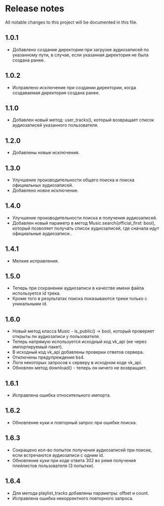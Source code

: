 # Release notes

All notable changes to this project will be documented in this file.

## 1.0.1

- Добавлено создание директории при загрузке аудиозаписей по указанному пути,
  в случае, если указанная директория не была создана ранее.

## 1.0.2

- Исправлено исключение при создании директории, когда создаваемая директория создана ранее.

## 1.1.0

- Добавлен новый метод: user_tracks(), который возвращает список аудиозаписей указанного пользователя.

## 1.2.0

- Добавлены новые исключения.

## 1.3.0

- Улучшение производительности общего поиска и поиска официальных аудиозаписей.
- Добавлено новое исключение.

## 1.4.0

- Улучшение производительности поиска и получения аудиозаписей.
- Добавлен новый параметр в метод Music.search(official_first: bool), который позволяет получать список аудиозаписей,
  где сначала идут официальные аудиозаписи..

## 1.4.1

- Мелкие исправления.

## 1.5.0

- Теперь при сохранении аудиозаписи в качестве имени файла используется id трека.
- Кроме того в результатах поиска показываются треки только с уникальными id.

## 1.6.0

- Новый метод класса Music - is_public() -> bool, который проверяет открыты ли аудиозаписи у пользователя.
- Теперь напрямую используется исходный код vk_api (не через импортируемый пакет).
- В исходный код vk_api добавлены проверки ответов сервера.
- Отключены предупреждения bs4.
- Логи некоторых запросов к серверу в исходном коде vk_api.
- Обновлен метод download() - теперь он ничего не возвращает.

## 1.6.1

- Исправлена ошибка относительного импорта.

## 1.6.2

- Обновление куки и повторный запрос при ошибке поиска.

## 1.6.3

- Сокращено кол-во попыток получения аудиозаписей при поиске, если встречаются аудиозаписи с одним id.
- Обновление куки при коде ответа 302 во ремя получения плейлистов пользователя (3 попытки).

## 1.6.4

- Для метода playlist_tracks добавлены параметры: offset и count.
- Исправлена ошибка некорректного повторного запроса.
